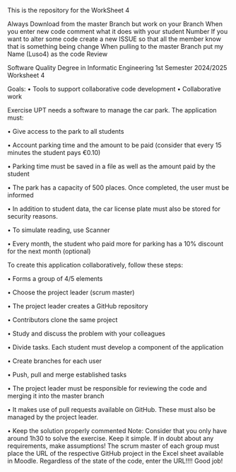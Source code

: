 This is the repository for the WorkSheet 4

Always Download from the master Branch but work on your Branch
When you enter new code comment what it does with your student Number
If you want to alter some code create a new ISSUE so that all the member know that is something being change
When pulling to the master Branch put my Name (Luso4) as the code Review

  

Software Quality
Degree in Informatic Engineering
1st Semester 2024/2025
Worksheet 4


Goals:
• Tools to support collaborative code development
• Collaborative work


Exercise
UPT needs a software to manage the car park. The application must:

• Give access to the park to all students

• Account parking time and the amount to be paid (consider that every 15 minutes
the student pays €0.10)

• Parking time must be saved in a file as well as the amount paid by the student

• The park has a capacity of 500 places. Once completed, the user must be
informed

• In addition to student data, the car license plate must also be stored for security
reasons.

• To simulate reading, use Scanner

• Every month, the student who paid more for parking has a 10% discount for the
next month (optional)


To create this application collaboratively, follow these steps:

• Forms a group of 4/5 elements

• Choose the project leader (scrum master)

• The project leader creates a GitHub repository

• Contributors clone the same project

• Study and discuss the problem with your colleagues

• Divide tasks. Each student must develop a component of the application

• Create branches for each user

• Push, pull and merge established tasks

• The project leader must be responsible for reviewing the code and merging it
into the master branch

• It makes use of pull requests available on GitHub. These must also be managed
by the project leader.

• Keep the solution properly commented
Note: Consider that you only have around 1h30 to solve the exercise. Keep it simple. If
in doubt about any requirements, make assumptions! The scrum master of each group
must place the URL of the respective GitHub project in the Excel sheet available in
Moodle. Regardless of the state of the code, enter the URL!!!!
Good job!
